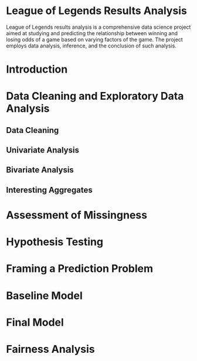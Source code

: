 # League of Legends Results Analysis
League of Legends results analysis is a comprehensive data science project aimed at studying and predicting the relationship between winning and losing odds of a game based on varying factors of the game. The project employs data analysis, inference, and the conclusion of such analysis.

# Introduction

# Data Cleaning and Exploratory Data Analysis

## Data Cleaning
## Univariate Analysis
## Bivariate Analysis
## Interesting Aggregates



# Assessment of Missingness


# Hypothesis Testing


# Framing a Prediction Problem


# Baseline Model


# Final Model


# Fairness Analysis


